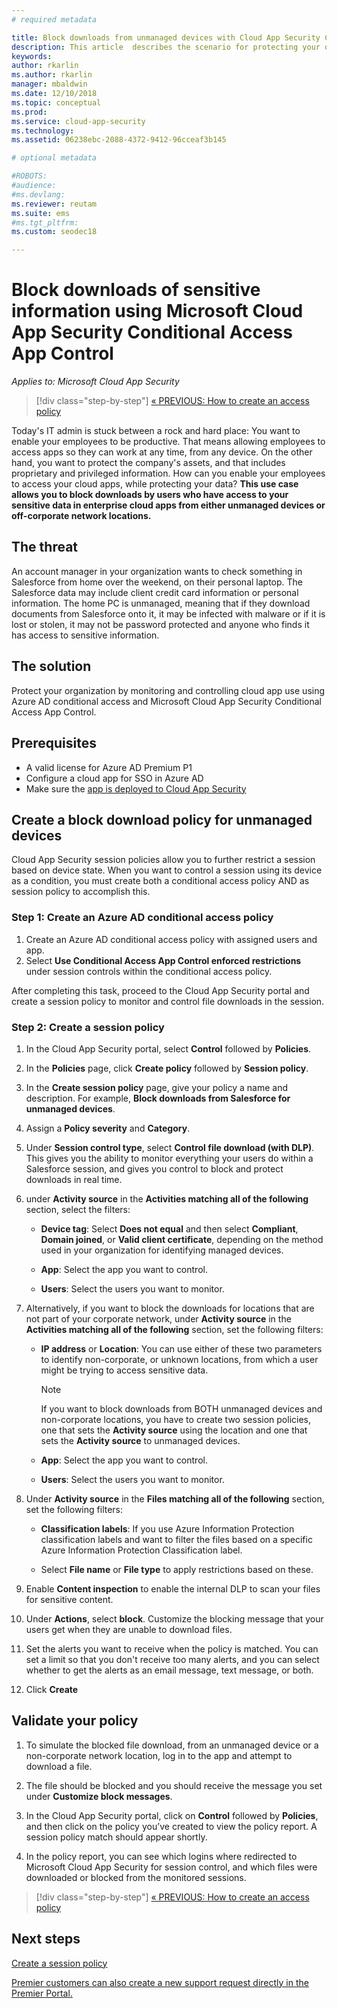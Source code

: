 ```yaml
---
# required metadata

title: Block downloads from unmanaged devices with Cloud App Security Conditional Access App Control
description: This article  describes the scenario for protecting your organization against downloads of sensitive data by unmanaged devices using Azure AD reverse proxy capabilities.
keywords:
author: rkarlin
ms.author: rkarlin
manager: mbaldwin
ms.date: 12/10/2018
ms.topic: conceptual
ms.prod:
ms.service: cloud-app-security
ms.technology:
ms.assetid: 06238ebc-2088-4372-9412-96cceaf3b145

# optional metadata

#ROBOTS:
#audience:
#ms.devlang:
ms.reviewer: reutam
ms.suite: ems
#ms.tgt_pltfrm:
ms.custom: seodec18

---
```

# Block downloads of sensitive information using Microsoft Cloud App Security Conditional Access App Control

*Applies to: Microsoft Cloud App Security*

>[!div class="step-by-step"]
[« PREVIOUS: How to create an access policy](access-policy-aad.md)

Today's IT admin is stuck between a rock and hard place: You want to enable your employees to be productive. That means allowing employees to access apps so they can work at any time, from any device. On the other hand, you want to protect the company's assets, and that includes proprietary and privileged information. How can you enable your employees to access your cloud apps, while protecting your data? **This use case allows you to block downloads by users who have access to your sensitive data in enterprise cloud apps from either unmanaged devices or off-corporate network locations.**


## The threat
An account manager in your organization wants to check something in Salesforce from home over the weekend, on their personal laptop. The Salesforce data may include client credit card information or personal information. The home PC is unmanaged, meaning that if they download documents from Salesforce onto it, it may be infected with malware or if it is lost or stolen, it may not be password protected and anyone who finds it has access to sensitive information. 

## The solution
Protect your organization by monitoring and controlling cloud app use using Azure AD conditional access and Microsoft Cloud App Security Conditional Access App Control.  

## Prerequisites

- A valid license for Azure AD Premium P1
- Configure a cloud app for SSO in Azure AD  
- Make sure the [app is deployed to Cloud App Security](proxy-deployment-aad.md)

## Create a block download policy for unmanaged devices  

Cloud App Security session policies allow you to further restrict a session based on device state. When you want to control a session using its device as a condition, you must create both a conditional access policy AND as session policy to accomplish this.  

### Step 1: Create an Azure AD conditional access policy

1. Create an Azure AD conditional access policy with assigned users and app.
2. Select **Use Conditional Access App Control enforced restrictions** under session controls within the conditional access policy.   

After completing this task, proceed to the Cloud App Security portal and create a session policy to monitor and control file downloads in the session.

### Step 2: Create a session policy

1. In the Cloud App Security portal, select **Control** followed by **Policies**. 

2. In the **Policies** page, click **Create policy** followed by **Session policy**.
 
3. In the **Create session policy** page, give your policy a name and description. For example, **Block downloads from Salesforce for unmanaged devices**.

4. Assign a **Policy severity** and **Category**.

5. Under **Session control type**, select **Control file download (with DLP)**. This gives you the ability to monitor everything your users do within a Salesforce session, and gives you control to block and protect downloads in real time.

6. under **Activity source** in the **Activities matching all of the following** section, select the filters: 
    
   - **Device tag**: Select **Does not equal** and then select **Compliant**,  **Domain joined**, or **Valid client certificate**, depending on the method used in your organization for identifying managed devices. 
    
   - **App**: Select the app you want to control.  

   - **Users**: Select the users you want to monitor.  
    
7. Alternatively, if you want to block the downloads for locations that are not part of your corporate network, under **Activity source** in the **Activities matching all of the following** section, set the following filters: 

   - **IP address** or **Location**: You can use either of these two parameters to identify non-corporate, or unknown locations, from which a user might be trying to access sensitive data.

     > [!NOTE]
     > If you want to block downloads from BOTH unmanaged devices and non-corporate locations, you have to create two session policies, one that sets the **Activity source** using the location and one that sets the **Activity source** to unmanaged devices.
 
   - **App**: Select the app you want to control.    
   
   - **Users**: Select the users you want to monitor.  

8. Under **Activity source** in the **Files matching all of the following** section, set the following filters: 
   
   - **Classification labels**: If you use Azure Information Protection classification labels and want to filter the files based on a specific Azure Information Protection Classification label.
   
   - Select **File name** or **File type** to apply restrictions based on these.
9. Enable **Content inspection** to enable the internal DLP to scan your files for sensitive content. 

10. Under **Actions**, select **block**. Customize the blocking message that your users get when they are unable to download files.  

11. Set the alerts you want to receive when the policy is matched. You can set a limit so that you don't receive too many alerts, and you can select whether to get the alerts as an email message, text message, or both.

12. Click **Create**  
 

## Validate your policy 

1. To simulate the blocked file download, from an unmanaged device or a non-corporate network location, log in to the app and attempt to download a file. 

2. The file should be blocked and you should receive the message you set under **Customize block messages**. 

3. In the Cloud App Security portal, click on **Control** followed by **Policies**, and then click on the policy you’ve created to view the policy report. A session policy match should appear shortly. 

4. In the policy report, you can see which logins where redirected to Microsoft Cloud App Security for session control, and which files were downloaded or blocked from the monitored sessions.


>[!div class="step-by-step"]
[« PREVIOUS: How to create an access policy](access-policy-aad.md)



## Next steps
  
[Create a session policy](session-policy-aad.md)   

[Premier customers can also create a new support request directly in the Premier Portal.](https://premier.microsoft.com/)  
  
  